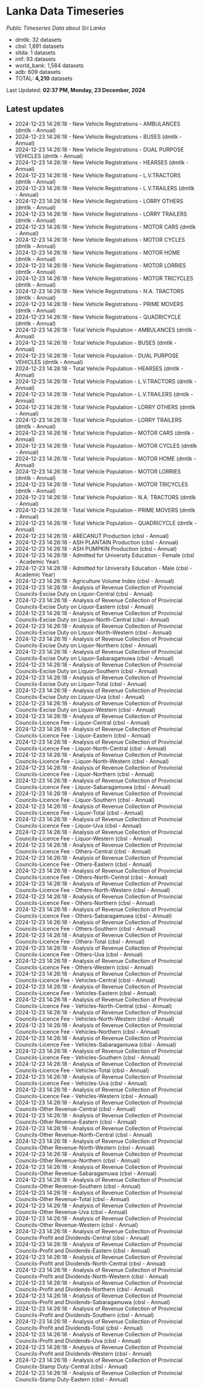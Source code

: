 # Lanka Data Timeseries
*Public Timeseries Data about Sri Lanka*

* dmtlk: 32 datasets
* cbsl: 1,891 datasets
* sltda: 1 datasets
* imf: 93 datasets
* world_bank: 1,584 datasets
* adb: 609 datasets
* TOTAL: **4,210** datasets

Last Updated: **02:37 PM, Monday, 23 December, 2024**

## Latest updates

* 2024-12-23 14:26:18 - New Vehicle Registrations - AMBULANCES (dmtlk - Annual)
* 2024-12-23 14:26:18 - New Vehicle Registrations - BUSES (dmtlk - Annual)
* 2024-12-23 14:26:18 - New Vehicle Registrations - DUAL PURPOSE VEHICLES (dmtlk - Annual)
* 2024-12-23 14:26:18 - New Vehicle Registrations - HEARSES (dmtlk - Annual)
* 2024-12-23 14:26:18 - New Vehicle Registrations - L.V.TRACTORS (dmtlk - Annual)
* 2024-12-23 14:26:18 - New Vehicle Registrations - L.V.TRAILERS (dmtlk - Annual)
* 2024-12-23 14:26:18 - New Vehicle Registrations - LORRY OTHERS (dmtlk - Annual)
* 2024-12-23 14:26:18 - New Vehicle Registrations - LORRY TRAILERS (dmtlk - Annual)
* 2024-12-23 14:26:18 - New Vehicle Registrations - MOTOR CARS (dmtlk - Annual)
* 2024-12-23 14:26:18 - New Vehicle Registrations - MOTOR CYCLES (dmtlk - Annual)
* 2024-12-23 14:26:18 - New Vehicle Registrations - MOTOR HOME (dmtlk - Annual)
* 2024-12-23 14:26:18 - New Vehicle Registrations - MOTOR LORRIES (dmtlk - Annual)
* 2024-12-23 14:26:18 - New Vehicle Registrations - MOTOR TRICYCLES (dmtlk - Annual)
* 2024-12-23 14:26:18 - New Vehicle Registrations - N.A. TRACTORS (dmtlk - Annual)
* 2024-12-23 14:26:18 - New Vehicle Registrations - PRIME MOVERS (dmtlk - Annual)
* 2024-12-23 14:26:18 - New Vehicle Registrations - QUADRICYCLE (dmtlk - Annual)
* 2024-12-23 14:26:18 - Total Vehicle Population - AMBULANCES (dmtlk - Annual)
* 2024-12-23 14:26:18 - Total Vehicle Population - BUSES (dmtlk - Annual)
* 2024-12-23 14:26:18 - Total Vehicle Population - DUAL PURPOSE VEHICLES (dmtlk - Annual)
* 2024-12-23 14:26:18 - Total Vehicle Population - HEARSES (dmtlk - Annual)
* 2024-12-23 14:26:18 - Total Vehicle Population - L.V.TRACTORS (dmtlk - Annual)
* 2024-12-23 14:26:18 - Total Vehicle Population - L.V.TRAILERS (dmtlk - Annual)
* 2024-12-23 14:26:18 - Total Vehicle Population - LORRY OTHERS (dmtlk - Annual)
* 2024-12-23 14:26:18 - Total Vehicle Population - LORRY TRAILERS (dmtlk - Annual)
* 2024-12-23 14:26:18 - Total Vehicle Population - MOTOR CARS (dmtlk - Annual)
* 2024-12-23 14:26:18 - Total Vehicle Population - MOTOR CYCLES (dmtlk - Annual)
* 2024-12-23 14:26:18 - Total Vehicle Population - MOTOR HOME (dmtlk - Annual)
* 2024-12-23 14:26:18 - Total Vehicle Population - MOTOR LORRIES (dmtlk - Annual)
* 2024-12-23 14:26:18 - Total Vehicle Population - MOTOR TRICYCLES (dmtlk - Annual)
* 2024-12-23 14:26:18 - Total Vehicle Population - N.A. TRACTORS (dmtlk - Annual)
* 2024-12-23 14:26:18 - Total Vehicle Population - PRIME MOVERS (dmtlk - Annual)
* 2024-12-23 14:26:18 - Total Vehicle Population - QUADRICYCLE (dmtlk - Annual)
* 2024-12-23 14:26:18 - ARECANUT Production (cbsl - Annual)
* 2024-12-23 14:26:18 - ASH PLANTAIN Production (cbsl - Annual)
* 2024-12-23 14:26:18 - ASH PUMPKIN Production (cbsl - Annual)
* 2024-12-23 14:26:18 - Admitted for University Education - Female (cbsl - Academic Year)
* 2024-12-23 14:26:18 - Admitted for University Education - Male (cbsl - Academic Year)
* 2024-12-23 14:26:18 - Agriculture Volume Index (cbsl - Annual)
* 2024-12-23 14:26:18 - Analysis of Revenue Collection of Provincial Councils-Excise Duty on Liquor-Central (cbsl - Annual)
* 2024-12-23 14:26:18 - Analysis of Revenue Collection of Provincial Councils-Excise Duty on Liquor-Eastern (cbsl - Annual)
* 2024-12-23 14:26:18 - Analysis of Revenue Collection of Provincial Councils-Excise Duty on Liquor-North-Central (cbsl - Annual)
* 2024-12-23 14:26:18 - Analysis of Revenue Collection of Provincial Councils-Excise Duty on Liquor-North-Western (cbsl - Annual)
* 2024-12-23 14:26:18 - Analysis of Revenue Collection of Provincial Councils-Excise Duty on Liquor-Northern (cbsl - Annual)
* 2024-12-23 14:26:18 - Analysis of Revenue Collection of Provincial Councils-Excise Duty on Liquor-Sabaragamuwa (cbsl - Annual)
* 2024-12-23 14:26:18 - Analysis of Revenue Collection of Provincial Councils-Excise Duty on Liquor-Southern (cbsl - Annual)
* 2024-12-23 14:26:18 - Analysis of Revenue Collection of Provincial Councils-Excise Duty on Liquor-Total (cbsl - Annual)
* 2024-12-23 14:26:18 - Analysis of Revenue Collection of Provincial Councils-Excise Duty on Liquor-Uva (cbsl - Annual)
* 2024-12-23 14:26:18 - Analysis of Revenue Collection of Provincial Councils-Excise Duty on Liquor-Western (cbsl - Annual)
* 2024-12-23 14:26:18 - Analysis of Revenue Collection of Provincial Councils-Licence Fee - Liquor-Central (cbsl - Annual)
* 2024-12-23 14:26:18 - Analysis of Revenue Collection of Provincial Councils-Licence Fee - Liquor-Eastern (cbsl - Annual)
* 2024-12-23 14:26:18 - Analysis of Revenue Collection of Provincial Councils-Licence Fee - Liquor-North-Central (cbsl - Annual)
* 2024-12-23 14:26:18 - Analysis of Revenue Collection of Provincial Councils-Licence Fee - Liquor-North-Western (cbsl - Annual)
* 2024-12-23 14:26:18 - Analysis of Revenue Collection of Provincial Councils-Licence Fee - Liquor-Northern (cbsl - Annual)
* 2024-12-23 14:26:18 - Analysis of Revenue Collection of Provincial Councils-Licence Fee - Liquor-Sabaragamuwa (cbsl - Annual)
* 2024-12-23 14:26:18 - Analysis of Revenue Collection of Provincial Councils-Licence Fee - Liquor-Southern (cbsl - Annual)
* 2024-12-23 14:26:18 - Analysis of Revenue Collection of Provincial Councils-Licence Fee - Liquor-Total (cbsl - Annual)
* 2024-12-23 14:26:18 - Analysis of Revenue Collection of Provincial Councils-Licence Fee - Liquor-Uva (cbsl - Annual)
* 2024-12-23 14:26:18 - Analysis of Revenue Collection of Provincial Councils-Licence Fee - Liquor-Western (cbsl - Annual)
* 2024-12-23 14:26:18 - Analysis of Revenue Collection of Provincial Councils-Licence Fee - Others-Central (cbsl - Annual)
* 2024-12-23 14:26:18 - Analysis of Revenue Collection of Provincial Councils-Licence Fee - Others-Eastern (cbsl - Annual)
* 2024-12-23 14:26:18 - Analysis of Revenue Collection of Provincial Councils-Licence Fee - Others-North-Central (cbsl - Annual)
* 2024-12-23 14:26:18 - Analysis of Revenue Collection of Provincial Councils-Licence Fee - Others-North-Western (cbsl - Annual)
* 2024-12-23 14:26:18 - Analysis of Revenue Collection of Provincial Councils-Licence Fee - Others-Northern (cbsl - Annual)
* 2024-12-23 14:26:18 - Analysis of Revenue Collection of Provincial Councils-Licence Fee - Others-Sabaragamuwa (cbsl - Annual)
* 2024-12-23 14:26:18 - Analysis of Revenue Collection of Provincial Councils-Licence Fee - Others-Southern (cbsl - Annual)
* 2024-12-23 14:26:18 - Analysis of Revenue Collection of Provincial Councils-Licence Fee - Others-Total (cbsl - Annual)
* 2024-12-23 14:26:18 - Analysis of Revenue Collection of Provincial Councils-Licence Fee - Others-Uva (cbsl - Annual)
* 2024-12-23 14:26:18 - Analysis of Revenue Collection of Provincial Councils-Licence Fee - Others-Western (cbsl - Annual)
* 2024-12-23 14:26:18 - Analysis of Revenue Collection of Provincial Councils-Licence Fee - Vehicles-Central (cbsl - Annual)
* 2024-12-23 14:26:18 - Analysis of Revenue Collection of Provincial Councils-Licence Fee - Vehicles-Eastern (cbsl - Annual)
* 2024-12-23 14:26:18 - Analysis of Revenue Collection of Provincial Councils-Licence Fee - Vehicles-North-Central (cbsl - Annual)
* 2024-12-23 14:26:18 - Analysis of Revenue Collection of Provincial Councils-Licence Fee - Vehicles-North-Western (cbsl - Annual)
* 2024-12-23 14:26:18 - Analysis of Revenue Collection of Provincial Councils-Licence Fee - Vehicles-Northern (cbsl - Annual)
* 2024-12-23 14:26:18 - Analysis of Revenue Collection of Provincial Councils-Licence Fee - Vehicles-Sabaragamuwa (cbsl - Annual)
* 2024-12-23 14:26:18 - Analysis of Revenue Collection of Provincial Councils-Licence Fee - Vehicles-Southern (cbsl - Annual)
* 2024-12-23 14:26:18 - Analysis of Revenue Collection of Provincial Councils-Licence Fee - Vehicles-Total (cbsl - Annual)
* 2024-12-23 14:26:18 - Analysis of Revenue Collection of Provincial Councils-Licence Fee - Vehicles-Uva (cbsl - Annual)
* 2024-12-23 14:26:18 - Analysis of Revenue Collection of Provincial Councils-Licence Fee - Vehicles-Western (cbsl - Annual)
* 2024-12-23 14:26:18 - Analysis of Revenue Collection of Provincial Councils-Other Revenue-Central (cbsl - Annual)
* 2024-12-23 14:26:18 - Analysis of Revenue Collection of Provincial Councils-Other Revenue-Eastern (cbsl - Annual)
* 2024-12-23 14:26:18 - Analysis of Revenue Collection of Provincial Councils-Other Revenue-North-Central (cbsl - Annual)
* 2024-12-23 14:26:18 - Analysis of Revenue Collection of Provincial Councils-Other Revenue-North-Western (cbsl - Annual)
* 2024-12-23 14:26:18 - Analysis of Revenue Collection of Provincial Councils-Other Revenue-Northern (cbsl - Annual)
* 2024-12-23 14:26:18 - Analysis of Revenue Collection of Provincial Councils-Other Revenue-Sabaragamuwa (cbsl - Annual)
* 2024-12-23 14:26:18 - Analysis of Revenue Collection of Provincial Councils-Other Revenue-Southern (cbsl - Annual)
* 2024-12-23 14:26:18 - Analysis of Revenue Collection of Provincial Councils-Other Revenue-Total (cbsl - Annual)
* 2024-12-23 14:26:18 - Analysis of Revenue Collection of Provincial Councils-Other Revenue-Uva (cbsl - Annual)
* 2024-12-23 14:26:18 - Analysis of Revenue Collection of Provincial Councils-Other Revenue-Western (cbsl - Annual)
* 2024-12-23 14:26:18 - Analysis of Revenue Collection of Provincial Councils-Profit and Dividends-Central (cbsl - Annual)
* 2024-12-23 14:26:18 - Analysis of Revenue Collection of Provincial Councils-Profit and Dividends-Eastern (cbsl - Annual)
* 2024-12-23 14:26:18 - Analysis of Revenue Collection of Provincial Councils-Profit and Dividends-North-Central (cbsl - Annual)
* 2024-12-23 14:26:18 - Analysis of Revenue Collection of Provincial Councils-Profit and Dividends-North-Western (cbsl - Annual)
* 2024-12-23 14:26:18 - Analysis of Revenue Collection of Provincial Councils-Profit and Dividends-Northern (cbsl - Annual)
* 2024-12-23 14:26:18 - Analysis of Revenue Collection of Provincial Councils-Profit and Dividends-Sabaragamuwa (cbsl - Annual)
* 2024-12-23 14:26:18 - Analysis of Revenue Collection of Provincial Councils-Profit and Dividends-Southern (cbsl - Annual)
* 2024-12-23 14:26:18 - Analysis of Revenue Collection of Provincial Councils-Profit and Dividends-Total (cbsl - Annual)
* 2024-12-23 14:26:18 - Analysis of Revenue Collection of Provincial Councils-Profit and Dividends-Uva (cbsl - Annual)
* 2024-12-23 14:26:18 - Analysis of Revenue Collection of Provincial Councils-Profit and Dividends-Western (cbsl - Annual)
* 2024-12-23 14:26:18 - Analysis of Revenue Collection of Provincial Councils-Stamp Duty-Central (cbsl - Annual)
* 2024-12-23 14:26:18 - Analysis of Revenue Collection of Provincial Councils-Stamp Duty-Eastern (cbsl - Annual)